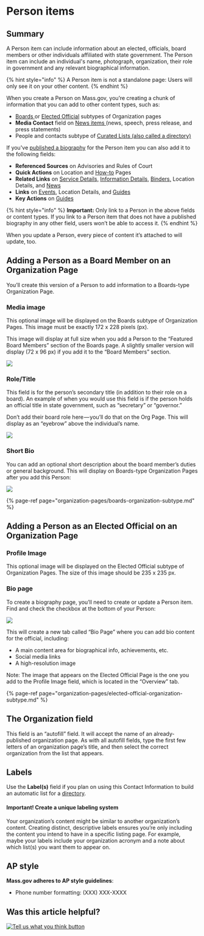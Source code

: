 # Person items

## Summary

A Person item can include information about an elected, officials, board members or other individuals affiliated with state government. The Person item can include an individual's name, photograph, organization, their role in government and any relevant biographical information. 

{% hint style="info" %}
A Person item is not a standalone page: Users will only see it on your other content.
{% endhint %}

When you create a Person on Mass.gov, you’re creating a chunk of information that you can add to other content types, such as:

* [Boards ](organization-pages/boards-organization-subtype.md)or [Elected Official](organization-pages/elected-official-organization-subtype.md) subtypes of Organization pages
* **Media Contact** field on [News items ](news.md)\(news, speech, press release, and press statements\)
* People and contacts subtype of [Curated Lists \(also called a directory\)](curated-lists/directory-people-and-contacts-subtype.md)

If you've [published a biography](https://massgovdigital.gitbook.io/knowledge-base/~/drafts/-LLizpBV4SLEsR-KHcaS/primary/content-types/person-items#using-the-person-with-the-elected-official-subtype-of-organization-page) for the Person item you can also add it to the following fields:  

* **Referenced Sources** on Advisories and Rules of Court
* **Quick Actions** on Location and [How-to](how-to-pages.md) Pages
* **Related Links** on [Service Details,](service-detail.md) [Information Details](information-details.md), [Binders,](binders.md) Location Details, and [News](news.md) 
* **Links** on [Events](events.md), Location Details, and [Guides](guides.md)
* **Key Actions** on [Guides](guides.md)

{% hint style="info" %}
**Important:** Only link to a Person in the above fields or content types. If you link to a Person item that does not have a published biography in any other field, users won’t be able to access it.
{% endhint %}

When you update a Person, every piece of content it’s attached to will update, too.

## Adding a Person as a Board Member on an Organization Page

You’ll create this version of a Person to add information to a Boards-type Organization Page.

### **Media image**

This optional image will be displayed on the Boards subtype of Organization Pages. This image must be exactly 172 x 228 pixels \(px\).

This image will display at full size when you add a Person to the “Featured Board Members” section of the Boards page. A slightly smaller version will display \(72 x 96 px\) if you add it to the “Board Members” section.

![](https://cdn-images-1.medium.com/max/800/0*-xPLlDIWQre9RbBE)

### **Role/Title**

This field is for the person’s secondary title \(in addition to their role on a board\). An example of when you would use this field is if the person holds an official title in state government, such as “secretary” or “governor.”

Don’t add their board role here — you’ll do that on the Org Page. This will display as an “eyebrow” above the individual’s name.

![](https://cdn-images-1.medium.com/max/800/0*Lm1AqbQOzusmsbGN)

### **Short Bio**

You can add an optional short description about the board member’s duties or general background. This will display on Boards-type Organization Pages after you add this Person:

![](https://cdn-images-1.medium.com/max/800/0*tcy2dke4elfGCBK1)

{% page-ref page="organization-pages/boards-organization-subtype.md" %}

## Adding a Person as an Elected Official on an Organization Page

### **Profile Image**

This optional image will be displayed on the Elected Official subtype of Organization Pages. The size of this image should be 235 x 235 px.

### **Bio page**

To create a biography page, you’ll need to create or update a Person item. Find and check the checkbox at the bottom of your Person:

![](https://cdn-images-1.medium.com/max/800/0*LHvmMkf3byOijsI2)

This will create a new tab called “Bio Page” where you can add bio content for the official, including:

* A main content area for biographical info, achievements, etc.
* Social media links
* A high-resolution image

Note: The image that appears on the Elected Official Page is the one you add to the Profile Image field, which is located in the “Overview” tab.

{% page-ref page="organization-pages/elected-official-organization-subtype.md" %}

## The Organization field

This field is an “autofill” field. It will accept the name of an already-published organization page. As with all autofill fields, type the first few letters of an organization page’s title, and then select the correct organization from the list that appears.

## Labels

Use the **Label\(s\)** field if you plan on using this Contact Information to build an automatic list for a [directory](curated-lists/directory-people-and-contacts-subtype.md).

#### **Important! Create a unique labeling system**

Your organization’s content might be similar to another organization’s content. Creating distinct, descriptive labels ensures you’re only including the content you intend to have in a specific listing page. For example, maybe your labels include your organization acronym and a note about which list\(s\) you want them to appear on.

## AP style

**Mass.gov adheres to AP style guidelines**:

* Phone number formatting: \(XXX\) XXX-XXXX

## Was this article helpful?

[![Tell us what you think button](https://blobscdn.gitbook.com/v0/b/gitbook-28427.appspot.com/o/assets%2F-LJ04qJGAHkvdE13BfdG%2F-LSz77NBAwnSNpMPT3df%2F-LSz7xSmyKXltd4avaCt%2FKB%20survey%20button%20POC%202.png?alt=media&token=8d071cab-8b95-48a3-a332-13e3fc8d9f96)](https://massgov.formstack.com/forms/mass_gov_knowledge_base_feedback?article=person-items)

